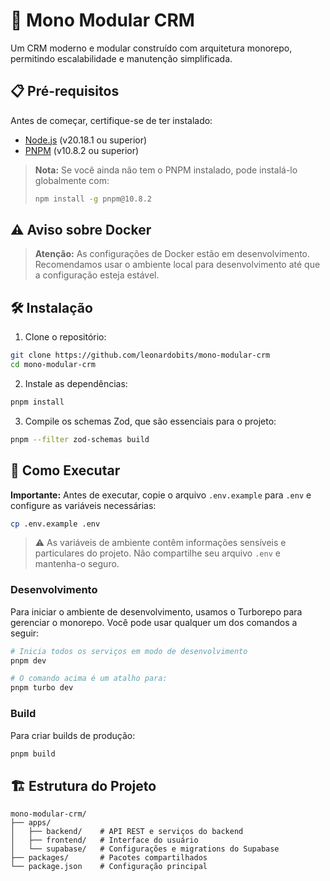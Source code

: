 ﻿# 🚀 Mono Modular CRM

Um CRM moderno e modular construído com arquitetura monorepo, permitindo escalabilidade e manutenção simplificada.

## 📋 Pré-requisitos

Antes de começar, certifique-se de ter instalado:

- [Node.js](https://nodejs.org/) (v20.18.1 ou superior)
- [PNPM](https://pnpm.io/) (v10.8.2 ou superior)

> **Nota:** Se você ainda não tem o PNPM instalado, pode instalá-lo globalmente com:
>
> ```bash
> npm install -g pnpm@10.8.2
> ```

## ⚠️ Aviso sobre Docker

> **Atenção:** As configurações de Docker estão em desenvolvimento. Recomendamos usar o ambiente local para desenvolvimento até que a configuração esteja estável.

## 🛠️ Instalação

1. Clone o repositório:

```bash
git clone https://github.com/leonardobits/mono-modular-crm
cd mono-modular-crm
```

2. Instale as dependências:

```bash
pnpm install
```

3. Compile os schemas Zod, que são essenciais para o projeto:

```bash
pnpm --filter zod-schemas build
```

## 🚀 Como Executar

**Importante:** Antes de executar, copie o arquivo `.env.example` para `.env` e configure as variáveis necessárias:

```bash
cp .env.example .env
```

> ⚠️ As variáveis de ambiente contêm informações sensíveis e particulares do projeto. Não compartilhe seu arquivo `.env` e mantenha-o seguro.

### Desenvolvimento

Para iniciar o ambiente de desenvolvimento, usamos o Turborepo para gerenciar o monorepo. Você pode usar qualquer um dos comandos a seguir:

```bash
# Inicia todos os serviços em modo de desenvolvimento
pnpm dev

# O comando acima é um atalho para:
pnpm turbo dev
```

### Build

Para criar builds de produção:

```bash
pnpm build
```

## 🏗️ Estrutura do Projeto

```
mono-modular-crm/
├── apps/
│   ├── backend/    # API REST e serviços do backend
│   ├── frontend/   # Interface do usuário
│   └── supabase/   # Configurações e migrations do Supabase
├── packages/       # Pacotes compartilhados
└── package.json    # Configuração principal
```
